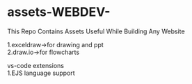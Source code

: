 # assets-WEBDEV-
This Repo Contains Assets Useful While Building Any Website


1.exceldraw->for drawing and ppt <br>
2.draw.io->for flowcharts<br>



vs-code extensions<br>
1.EJS language support

